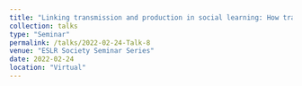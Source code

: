 ```yaml
---
title: "Linking transmission and production in social learning: How transmission dynamics depend on behavioral production rules"
collection: talks
type: "Seminar"
permalink: /talks/2022-02-24-Talk-8
venue: "ESLR Society Seminar Series"
date: 2022-02-24
location: "Virtual"
---
```


